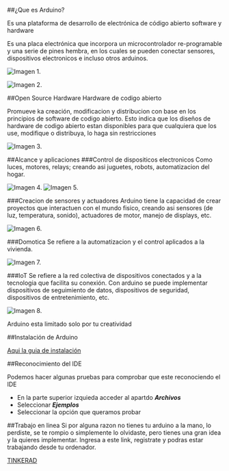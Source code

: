 ##¿Que es Arduino?

Es una plataforma de desarrollo de electrónica de código abierto software y hardware

Es una placa electrónica que incorpora un microcontrolador re-programable y una serie de pines hembra, en los cuales se pueden conectar sensores, dispositivos electronicos e incluso otros arduinos.

![Imagen 1.](https://www.google.com/url?sa=i&url=https%3A%2F%2Fyorobotics.co%2Fproducto%2Ftarjeta-de-desarrollo-arduino-uno-r3-superficial-ch340-compatible%2F&psig=AOvVaw1WgI9f2qla_fwvFzJZI0Cy&ust=1721257254523000&source=images&cd=vfe&opi=89978449&ved=0CBEQjRxqFwoTCMitxovVrIcDFQAAAAAdAAAAABAT)


![Imagen 2.](https://www.google.com/url?sa=i&url=https%3A%2F%2Fwww.ingmecafenix.com%2Felectronica%2Fprogramacion%2Farduino%2F&psig=AOvVaw1WgI9f2qla_fwvFzJZI0Cy&ust=1721257254523000&source=images&cd=vfe&opi=89978449&ved=0CBEQjRxqFwoTCMitxovVrIcDFQAAAAAdAAAAABAl)

##Open Source Hardware
Hardware de codigo abierto

Promueve ka creación, modificacion y distribucion con base en los principios de software de codigo abierto. Esto indica que los diseños de hardware de codigo abierto estan disponibles para que cualquiera que los use, modifique o distribuya, lo haga sin restricciones

![Imagen 3.](https://www.google.com/url?sa=i&url=https%3A%2F%2Fen.wikipedia.org%2Fwiki%2FOpen-source_hardware&psig=AOvVaw2xjp1b_Psn_TpTInmVGpiH&ust=1721257577978000&source=images&cd=vfe&opi=89978449&ved=0CBEQjRxqFwoTCJiF1aXWrIcDFQAAAAAdAAAAABAE)


##Alcance y aplicaciones
###Control de dispositicos electronicos
Como luces, motores, relays; creando asi juguetes, robots, automatizacion del hogar.

![Imagen 4.](https://www.google.com/url?sa=i&url=https%3A%2F%2Fecuarobot.com%2F2020%2F04%2F02%2Fsistema-de-seguridad-con-arduino%2F&psig=AOvVaw0xsLV-Cs6QXU5xFJ0cOtl8&ust=1721257737958000&source=images&cd=vfe&opi=89978449&ved=0CBEQjRxqFwoTCNCavPPWrIcDFQAAAAAdAAAAABAJ)
![Imagen 5.](https://www.google.com/url?sa=i&url=https%3A%2F%2Fcodelearn.es%2Fblog%2Fque-es-arduino-para-que-sirve%2F&psig=AOvVaw0xsLV-Cs6QXU5xFJ0cOtl8&ust=1721257737958000&source=images&cd=vfe&opi=89978449&ved=0CBEQjRxqFwoTCNCavPPWrIcDFQAAAAAdAAAAABAT)


###Creacion de sensores y actuadores
Arduino tiene la capacidad de crear proyectos que interactuen con el mundo fisico, creando asi sensores (de luz, temperatura, sonido), actuadores de motor, manejo de displays, etc.

![Imagen 6.](https://www.google.com/url?sa=i&url=https%3A%2F%2Fwww.taloselectronics.com%2Fproducts%2Fkit-de-16-sensores-para-arduino-y-raspberry&psig=AOvVaw2lm5iqa59W7ZjWvfNaZRz1&ust=1721257966438000&source=images&cd=vfe&opi=89978449&ved=0CBEQjRxqFwoTCNiL_uDXrIcDFQAAAAAdAAAAABAE)


###Domotica
Se refiere a la automatizacion y el control aplicados a la vivienda.

![Imagen 7.](https://www.google.com/url?sa=i&url=https%3A%2F%2Fwww.teleintra.com.mx%2Fproductos%2Fviviendas-inteligentes-seguras-domotica%2F&psig=AOvVaw2rwENe0t_tFb-sP_KPfgHr&ust=1721258081492000&source=images&cd=vfe&opi=89978449&ved=0CBEQjRxqFwoTCPjMoZfYrIcDFQAAAAAdAAAAABAE)


###IoT 
Se refiere a la red colectiva de dispositivos conectados y a la tecnologia que facilita su conexión. Con arduino se puede implementar dispositivos de seguimiento de datos, dispositivos de seguridad, dispositivos de entretenimiento, etc.

![Imagen 8.](https://www.google.com/url?sa=i&url=https%3A%2F%2Fm.youtube.com%2Fwatch%3Fv%3DUFCmTZUoZ1M&psig=AOvVaw3l5oRA3RVNKfAa2XvANUEF&ust=1721258288439000&source=images&cd=vfe&opi=89978449&ved=0CBEQjRxqFwoTCKDJ5PjYrIcDFQAAAAAdAAAAABAT)

<span style="backgound-color: #96D9D6;">Arduino esta limitado solo por tu creatividad</span>


##Instalación de Arduino

[Aqui la guia de instalación](https://docs.google.com/document/d/18jEOwS_Q94M-d9idjOSID6Au9YH9iNcwedlMQOsvV54/edit?usp=sharing)


##Reconocimiento del IDE

Podemos hacer algunas pruebas para comprobar que este reconociendo el IDE
- En la parte superior izquieda acceder al apartdo ***Archivos***
- Seleccionar ***Ejemplos***
- Seleccionar la opción que queramos probar


##Trabajo en linea
Si por alguna razon no tienes tu arduino a la mano, lo perdiste, se te rompio o simplemente lo olvidaste, pero tienes una gran idea y la quieres implementar. Ingresa a este link, registrate y podras estar trabajando desde tu ordenador. 

[TINKERAD](https://www.tinkercad.com/)

 
